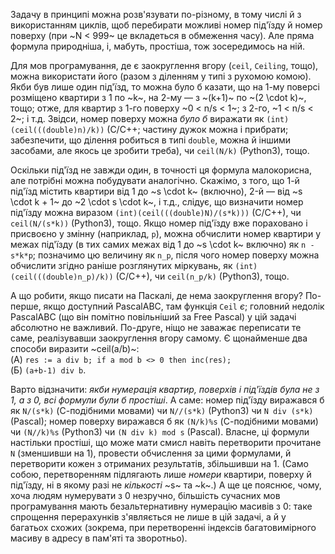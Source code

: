 ﻿Задачу в принципі можна розв'язувати по-різному, в тому числі й з використанням циклів, щоб перебирати можливі номер під'їзду й номер поверху (при ~N < 999~ це вкладеться в обмеження часу). Але пряма формула природніша, і, мабуть, простіша, тож зосередимось на ній.

Для мов програмування, де є заокруглення вгору (`ceil`, `Ceiling`, тощо), можна використати його (разом з діленням у типі з рухомою комою). Якби був лише один під'їзд, то можна було б казати, що на 1-му поверсі розміщено квартири з 1 по ~k~, на 2-му — з ~(k+1)~ по ~(2 \cdot k)~, тощо; отже, для квартир з 1-го поверху ~0 < n/s < 1~; з 2-го, ~1 < n/s < 2~; і т.д. Звідси, номер поверху можна *було б* виражати як `(int)(ceil(((double)n)/k))` (C/C++; частину дужок можна і прибрати; забезпечити, що ділення робиться в типі `double`, можна й іншими засобами, але якось це зробити треба), чи `ceil(N/k)` (Python3), тощо.

Оскільки під'їзд не завжди один, в точності ця формула малокорисна, але потрібні можна побудувати аналогічно. Скажімо, з того, що 1-й під'їзд містить квартири від 1 до ~s \cdot k~ (включно), 2-й — від ~s \cdot k + 1~ до ~2 \cdot s \cdot k~, і т.д., слідує, що визначити номер під'їзду можна виразом `(int)(ceil(((double)N)/(s*k)))` (C/C++), чи `ceil(N/(s*k))` (Python3), тощо. Якщо номер під'їзду вже пораховано і присвоєно у змінну (наприклад, `p`), можна обчислити номер квартири у межах під'їзду (в тих самих межах від 1 до ~s \cdot k~ включно) як `n - s*k*p`; позначимо цю величину як `n_p`, після чого номер поверху можна обчислити згідно раніше розглянутих міркувань, як `(int)(ceil(((double)n_p)/k))` (C/C++), чи `ceil(n_p/k)` (Python3), тощо.

А що робити, якщо писати на Паскалі, де нема заокруглення вгору? По-перше, якщо доступний PascalABC, там функція `Ceil` *є*; головний недолік PascalABC (що він помітно повільніший за Free Pascal) у цій задачі абсолютно не важливий. По-друге, ніщо не заважає переписати те саме, реалізувавши заокруглення вгору самому. Є щонайменше два способи виразити ~ceil(a/b)~:  
(А) `res := a div b; if a mod b <> 0 then inc(res);`  
(Б) `(a+b-1) div b`.

Варто відзначити: *якби нумерація квартир, поверхів і під'їздів була не з 1, а з 0, всі формули були б простіші*. А саме: номер під'їзду виражався б як `N/(s*k)` (С-подібними мовами) чи `N//(s*k)` (Python3) чи `N div (s*k)` (Pascal); номер поверху виражався б як `(N/k)%s` (С-подібними мовами) чи `(N//k)%s` (Python3) чи `(N div k) mod s` (Pascal). Власне, ці формули настільки простіші, що може мати смисл навіть перетворити прочитане `N` (зменшивши на 1), провести обчислення за цими формулами, й перетворити кожен з отриманих результатів, збільшивши на 1. (Само собою, перетворенням підлягають лише *номери* квартири, поверху й під'їзду, ні в якому разі не *кількості* ~s~ та ~k~.) А ще це пояснює, чому, хоча людям нумерувати з 0 незручно, більшість сучасних мов програмування мають безальтернативну нумерацію масивів з 0: таке спрощення перерахунків з'являється не лише в цій задачі, а й у багатьох схожих (зокрема, при перетворенні індексів багатовимірного масиву в адресу в пам'яті та зворотньо).

